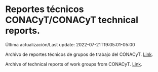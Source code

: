 # Reportes técnicos CONACyT/CONACyT technical reports.

Última actualización/Last update: 2022-07-21T19:05:01-05:00

Archivo de reportes técnicos de grupos de trabajo del CONACyT. [Link](https://salud.conacyt.mx/coronavirus/investigacion/productos/).

Archive of technical reports of work groups from CONACyT. [Link](https://salud.conacyt.mx/coronavirus/investigacion/productos/).
